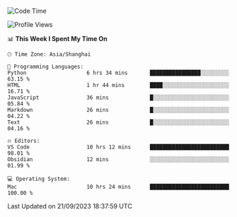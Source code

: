 <!--START_SECTION:waka-->
![Code Time](http://img.shields.io/badge/Code%20Time-172%20hrs%2028%20mins-blue)

![Profile Views](http://img.shields.io/badge/Profile%20Views-7-blue)

📊 **This Week I Spent My Time On** 

```text
🕑︎ Time Zone: Asia/Shanghai

💬 Programming Languages: 
Python                   6 hrs 34 mins       ████████████████░░░░░░░░░   63.15 % 
HTML                     1 hr 44 mins        ████░░░░░░░░░░░░░░░░░░░░░   16.71 % 
JavaScript               36 mins             █░░░░░░░░░░░░░░░░░░░░░░░░   05.84 % 
Markdown                 26 mins             █░░░░░░░░░░░░░░░░░░░░░░░░   04.22 % 
Text                     26 mins             █░░░░░░░░░░░░░░░░░░░░░░░░   04.16 % 

🔥 Editors: 
VS Code                  10 hrs 12 mins      █████████████████████████   98.01 % 
Obsidian                 12 mins             ░░░░░░░░░░░░░░░░░░░░░░░░░   01.99 % 

💻 Operating System: 
Mac                      10 hrs 24 mins      █████████████████████████   100.00 % 
```


 Last Updated on 21/09/2023 18:37:59 UTC
<!--END_SECTION:waka-->